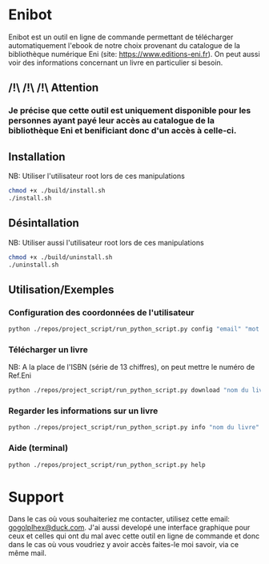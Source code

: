 # Enibot
Enibot est un outil en ligne de commande permettant de télécharger automatiquement l'ebook de notre choix provenant du catalogue de la bibliothèque numérique Eni (site: https://www.editions-eni.fr). On peut aussi voir des informations concernant un livre en particulier si besoin.
## /!\ /!\ /!\ Attention
### Je précise que cette outil est uniquement disponible pour les personnes ayant payé leur accès au catalogue de la bibliothèque Eni et benificiant donc d'un accès à celle-ci.

## Installation
NB: Utiliser l'utilisateur root lors de ces manipulations
```bash
chmod +x ./build/install.sh
./install.sh
```
## Désintallation
NB: Utiliser aussi l'utilisateur root lors de ces manipulations
```bash
chmod +x ./build/uninstall.sh
./uninstall.sh
```
## Utilisation/Exemples
### Configuration des coordonnées de l'utilisateur
```bash
python ./repos/project_script/run_python_script.py config "email" "mot de passe" "portail d'accès"
```
### Télécharger un livre
NB: A la place de l'ISBN (série de 13 chiffres), on peut mettre le numéro de Ref.Eni 
```bash
python ./repos/project_script/run_python_script.py download "nom du livre" "mot de passe" ISBN [ou Ref.Eni]
```
### Regarder les informations sur un livre 
```bash
python ./repos/project_script/run_python_script.py info "nom du livre" "mot de passe" ISBN [ou Ref.Eni]
```
###  Aide (terminal)
```bash
python ./repos/project_script/run_python_script.py help
```

# Support

Dans le cas où vous souhaiteriez me contacter, utilisez cette email: gogolplhex@duck.com.
J'ai aussi developé une interface graphique pour ceux et celles qui ont du mal avec cette outil en ligne de commande et donc dans le cas où vous voudriez y avoir accès faites-le moi savoir, via ce même mail.